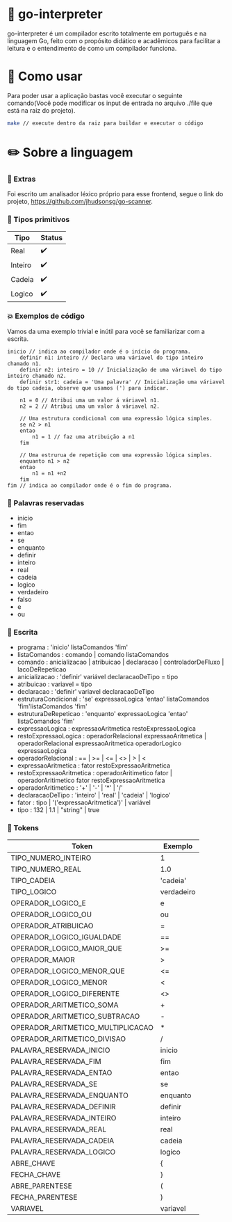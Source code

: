 # 🤖 go-interpreter 
go-interpreter é um compilador escrito totalmente em português e na linguagem Go, feito com o propósito didático e acadêmicos para facilitar a leitura e o entendimento de como um compilador funciona.

# 🔨 Como usar
Para poder usar a aplicação bastas você executar o seguinte comando(Você pode modificar os input de entrada no arquivo ./file que está na raiz do projeto).

```bash
make // execute dentro da raiz para buildar e executar o código
```

# ✏️ Sobre a linguagem

### 📌 Extras
Foi escrito um analisador léxico próprio para esse frontend, segue o link do projeto, https://github.com/jhudsonsg/go-scanner.

### 💅 Tipos primitivos
Tipo      | Status
--------- | ------
Real      | ✔️
Inteiro   | ✔️
Cadeia    | ✔️
Logico    | ✔️

### 💥 Exemplos de código
Vamos da uma exemplo trivial e inútil para você se familiarizar com a escrita.

```golang
inicio // indica ao compilador onde é o início do programa.
    definir n1: inteiro // Declara uma váriavel do tipo inteiro chamado n1.
    definir n2: inteiro = 10 // Inicialização de uma váriavel do tipo inteiro chamado n2.
    definir str1: cadeia = 'Uma palavra' // Inicialização uma váriavel do tipo cadeia, observe que usamos (') para indicar.

    n1 = 0 // Atribui uma um valor á váriavel n1.
    n2 = 2 // Atribui uma um valor á váriavel n2.

    // Uma estrutura condicional com uma expressão lógica simples.
    se n2 > n1
    entao
        n1 = 1 // faz uma atribuição a n1
    fim

    // Uma estrurua de repetição com uma expressão lógica simples.
    enquanto n1 > n2
    entao
        n1 = n1 +n2
    fim
fim // indica ao compilador onde é o fim do programa.
```

### 🔑 Palavras reservadas
- inicio 
- fim
- entao
- se
- enquanto
- definir
- inteiro
- real
- cadeia
- logico
- verdadeiro
- falso
- e
- ou

### 📐 Escrita
- programa                 : 'inicio' listaComandos 'fim'
- listaComandos            : comando | comando listaComandos
- comando                  : anicializacao | atribuicao | declaracao | controladorDeFluxo | lacoDeRepeticao
- anicializacao            : 'definir' variável declaracaoDeTipo = tipo
- atribuicao               : variavel = tipo
- declaracao               : 'definir' variavel declaracaoDeTipo
- estruturaCondicional     : 'se' expressaoLogica 'entao' listaComandos 'fim'listaComandos 'fim'
- estruturaDeRepeticao     : 'enquanto' expressaoLogica 'entao' listaComandos 'fim'
- expressaoLogica          : expressaoAritmetica restoExpressaoLogica
- restoExpressaoLogica     : operadorRelacional expressaoAritmetica | operadorRelacional expressaoAritmetica operadorLogico expressaoLogica
- operadorRelacional       : == | >= | <= | <> | > | <
- expressaoAritmetica      : fator restoExpressaoAritmetica
- restoExpressaoAritmetica : operadorAritimetico fator | operadorAritimetico fator restoExpressaoAritmetica
- operadorAritimetico      :  '+' | '-' | '*' | '/'
- declaracaoDeTipo         : 'inteiro' | 'real' | 'cadeia' | 'logico'
- fator                    : tipo | '('expressaoAritmetica')' | variável
- tipo                     : 132 | 1.1 | "string" | true

### 💎 Tokens
Token                               | Exemplo
----------------------------------- | ------------------
TIPO_NUMERO_INTEIRO                 | 1
TIPO_NUMERO_REAL                    | 1.0
TIPO_CADEIA                         | 'cadeia'
TIPO_LOGICO                         | verdadeiro | falso
OPERADOR_LOGICO_E                   | e
OPERADOR_LOGICO_OU                  | ou
OPERADOR_ATRIBUICAO                 | =
OPERADOR_LOGICO_IGUALDADE           | ==
OPERADOR_LOGICO_MAIOR_QUE           | >=
OPERADOR_MAIOR                      | >
OPERADOR_LOGICO_MENOR_QUE           | <=
OPERADOR_LOGICO_MENOR               | <
OPERADOR_LOGICO_DIFERENTE           | <>
OPERADOR_ARITMETICO_SOMA            | +
OPERADOR_ARITMETICO_SUBTRACAO       | -
OPERADOR_ARITMETICO_MULTIPLICACAO   | *
OPERADOR_ARITMETICO_DIVISAO         | /
PALAVRA_RESERVADA_INICIO            | inicio
PALAVRA_RESERVADA_FIM               | fim
PALAVRA_RESERVADA_ENTAO             | entao
PALAVRA_RESERVADA_SE                | se
PALAVRA_RESERVADA_ENQUANTO          | enquanto
PALAVRA_RESERVADA_DEFINIR           | definir
PALAVRA_RESERVADA_INTEIRO           | inteiro
PALAVRA_RESERVADA_REAL              | real
PALAVRA_RESERVADA_CADEIA            | cadeia
PALAVRA_RESERVADA_LOGICO            | logico
ABRE_CHAVE                          | {
FECHA_CHAVE                         | }
ABRE_PARENTESE                      | (
FECHA_PARENTESE                     | )
VARIAVEL                            | variavel